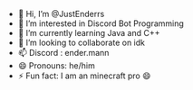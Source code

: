 - 👋 Hi, I’m @JustEnderrs
- 👀 I’m interested in Discord Bot Programming
- 🌱 I’m currently learning Java and C++
- 💞️ I’m looking to collaborate on idk
- 📫 Discord : ender.mann
- 😄 Pronouns: he/him
- ⚡ Fun fact: I am an minecraft pro 😄

<!---
JustEnderrs/JustEnderrs is a ✨ special ✨ repository because its `README.md` (this file) appears on your GitHub profile.
You can click the Preview link to take a look at your changes.
--->
